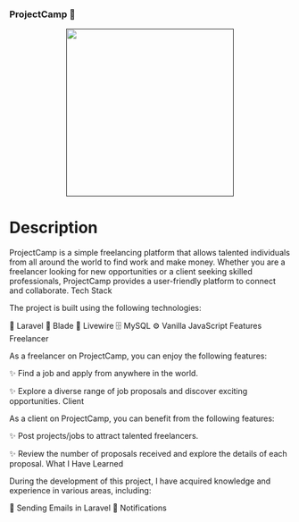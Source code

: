 
### ProjectCamp 🚀
<p align="center"><a href="" target="_blank"><img src="https://res.cloudinary.com/djlxfcael/image/upload/v1655485981/App%20media%20logo/project-camp-logo_fthl9a.png" width="300"></a></p>

# Description
ProjectCamp is a simple freelancing platform that allows talented individuals from all around the world to find work and make money. Whether you are a freelancer looking for new opportunities or a client seeking skilled professionals, ProjectCamp provides a user-friendly platform to connect and collaborate.
Tech Stack

The project is built using the following technologies:

🔧 Laravel
🎨 Blade
🔌 Livewire
🗄️ MySQL
⚙️ Vanilla JavaScript
Features
Freelancer

As a freelancer on ProjectCamp, you can enjoy the following features:

✨ Find a job and apply from anywhere in the world.

✨ Explore a diverse range of job proposals and discover exciting opportunities.
Client

As a client on ProjectCamp, you can benefit from the following features:

✨ Post projects/jobs to attract talented freelancers.

✨ Review the number of proposals received and explore the details of each proposal.
What I Have Learned

During the development of this project, I have acquired knowledge and experience in various areas, including:

📧 Sending Emails in Laravel
🔔 Notifications
